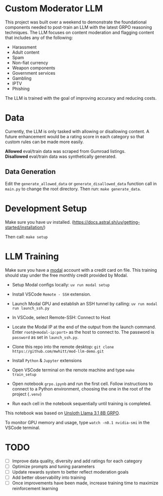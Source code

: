 # Custom Moderator LLM

This project was built over a weekend to demonstrate the foundational components needed to post-train an LLM with the latest GRPO reasoning techniques. The LLM focuses on content moderation and flagging content that includes any of the following:
- Harassment
- Adult content
- Spam
- Non-fiat currency
- Weapon components
- Government services
- Gambling
- IPTV
- Phishing

The LLM is trained with the goal of improving accuracy and reducing costs.

# Data

Currently, the LLM is only tasked with allowing or disallowing content. A future enhancement would be a rating score in each category so that custom rules can be made more easily.

**Allowed** eval/train data was scraped from Gumroad listings.  
**Disallowed** eval/train data was synthetically generated.

## Data Generation

Edit the `generate_allowed_data` or `generate_disallowed_data` function call in `main.py` to change the root directory. Then run: `make generate_data`.

# Development Setup

Make sure you have uv installed. (https://docs.astral.sh/uv/getting-started/installation/)

Then call: `make setup`

# LLM Training

Make sure you have a [modal](https://modal.com/) account with a credit card on file. This training should stay under the free monthly credit provided by Modal.

- Setup Modal configs locally: `uv run modal setup`

- Install VSCode `Remote - SSH` extension.

- Launch Modal GPU and establish an SSH tunnel by calling: `uv run modal run launch_ssh.py`

- In VSCode, select Remote-SSH: Connect to Host

- Locate the Modal IP at the end of the output from the launch command. Enter `root@<modal-ip:port>` as the host to connect to. The password is `password` as set in `launch_ssh.py`.

- Clone this repo into the remote desktop: `git clone https://github.com/mwhitt/mod-llm-demo.git`

- Install `Python` & `Jupyter` extensions

- Open VSCode terminal on the remote machine and type `make train_setup`

- Open notebook `grpo.ipynb` and run the first cell. Follow instructions to connect to a Python environment, choosing the one in the root of the project (`.venv`)

- Run each cell in the notebook sequentially until training is completed.

This notebook was based on [Unsloth Llama 3.1 8B GRPO](https://colab.research.google.com/github/unslothai/notebooks/blob/main/nb/Llama3.1_(8B)-GRPO.ipynb#scrollTo=ptqkXK2D4d6p).

To monitor GPU memory and usage, type `watch -n0.1 nvidia-smi` in the VSCode terminal.

# TODO

- [ ] Improve data quality, diversity and add ratings for each category
- [ ] Optimize prompts and tuning parameters
- [ ] Update rewards system to better reflect moderation goals
- [ ] Add better observability into training
- [ ] Once improvements have been made, increase training time to maximize reinforcement learning